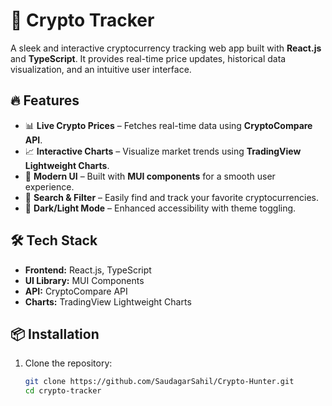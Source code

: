 # 🚀 Crypto Tracker  

A sleek and interactive cryptocurrency tracking web app built with **React.js** and **TypeScript**. It provides real-time price updates, historical data visualization, and an intuitive user interface.  

## 🔥 Features  

- 📊 **Live Crypto Prices** – Fetches real-time data using **CryptoCompare API**.  
- 📈 **Interactive Charts** – Visualize market trends using **TradingView Lightweight Charts**.  
- 🎨 **Modern UI** – Built with **MUI components** for a smooth user experience.  
- 🔎 **Search & Filter** – Easily find and track your favorite cryptocurrencies.  
- 🌙 **Dark/Light Mode** – Enhanced accessibility with theme toggling.  

## 🛠️ Tech Stack  

- **Frontend:** React.js, TypeScript  
- **UI Library:** MUI Components  
- **API:** CryptoCompare API  
- **Charts:** TradingView Lightweight Charts  

## 📦 Installation  

1. Clone the repository:  
   ```sh
   git clone https://github.com/SaudagarSahil/Crypto-Hunter.git
   cd crypto-tracker
